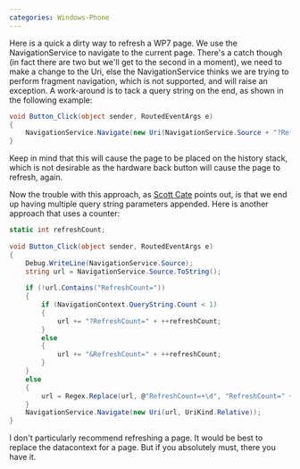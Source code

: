 ```yaml
---
categories: Windows-Phone
---
```


Here is a quick a dirty way to refresh a WP7 page. We use the NavigationService to navigate to the current page. 
There's a catch though (in fact there are two but we'll get to the second in a moment), we need to make a change to the Uri, 
else the NavigationService thinks we are trying to perform fragment navigation, which is not supported, and will raise an exception. 
A work-around is to tack a query string on the end, as shown in the following example:

```csharp
void Button_Click(object sender, RoutedEventArgs e)
{
	NavigationService.Navigate(new Uri(NavigationService.Source + "?Refresh=true", UriKind.Relative));
}
```

Keep in mind that this will cause the page to be placed on the history stack, which is not desirable as the hardware back button will cause the page to refresh, again.

Now the trouble with this approach, as [Scott Cate](http://scottcate.com/) points out, is that we end up having multiple query string parameters appended. 
Here is another approach that uses a counter:

 
```csharp
static int refreshCount;
 
void Button_Click(object sender, RoutedEventArgs e)
{
	Debug.WriteLine(NavigationService.Source);
	string url = NavigationService.Source.ToString();
 
	if (!url.Contains("RefreshCount="))
	{
		if (NavigationContext.QueryString.Count < 1)
		{
			url += "?RefreshCount=" + ++refreshCount;
		}
		else
		{
			url += "&RefreshCount=" + ++refreshCount;
		}
	}
	else
	{
		url = Regex.Replace(url, @"RefreshCount=+\d", "RefreshCount=" + ++refreshCount);
	}
	NavigationService.Navigate(new Uri(url, UriKind.Relative));
}
```

I don't particularly recommend refreshing a page. It would be best to replace the datacontext for a page. But if you absolutely must, there you have it.